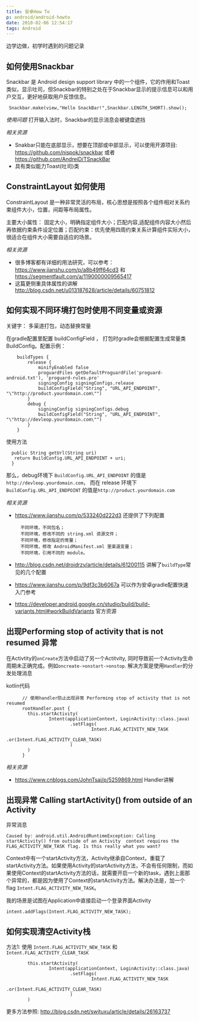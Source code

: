 ```yaml
---
title: 安卓How To
p: android/android-howto
date: 2018-02-06 12:54:17
tags: Android
---
```


边学边做，初学时遇到的问题记录

## 如何使用Snackbar

   Snackbar 是 Android design support library 中的一个组件，它的作用和Toast类似，显示吐司，但Snackbar的特别之处在于Snackbar显示的提示信息可以和用户交互，更好地获取用户反馈信息。

   ```,java
    Snackbar.make(view,"Hello SnackBar!",Snackbar.LENGTH_SHORT).show();
   ```
   
   *使用问题*  打开输入法时，Snackbar的显示消息会被键盘遮挡

   *相关资源* 
   - Snakbar只能在底部显示，想要在顶部或中部显示，可以使用开源项目: https://github.com/nispok/snackbar 或者 https://github.com/AndreiD/TSnackBar
   - 具有类似能力Toast(吐司)类

## ConstraintLayout 如何使用
ConstraintLayout 是一种非常灵活的布局，核心思想是按照各个组件相对关系约束组件大小，位置，间距等布局属性。

主要大小属性： 固定大小，明确指定组件大小；匹配内容,适配组件内容大小然后再依据约束条件设定位置；匹配约束：优先使用四周约束关系计算组件实际大小，很适合在组件大小需要自适应的场景。

 *相关资源*  
 - 很多博客都有详细的用法研究，可以参考： https://www.jianshu.com/p/a8b49ff64cd3 和 https://segmentfault.com/a/1190000009565417
 - 这篇更侧重具体属性的讲解 http://blog.csdn.net/u013187628/article/details/60751812


## 如何实现不同环境打包时使用不同变量或资源

关键字： 多渠道打包，动态替换常量

在gradle配置里配置 buildConfigField ， 打包时gradle会根据配置生成常量类 BuildConfig。配置示例：

```,groovy
    buildTypes {
        release {
            minifyEnabled false
            proguardFiles getDefaultProguardFile('proguard-android.txt'), 'proguard-rules.pro'
            signingConfig signingConfigs.release
            buildConfigField("String", "URL_API_ENDPOINT", "\"http://product.yourdomain.com\"")
        }
        debug {
            signingConfig signingConfigs.debug
            buildConfigField("String", "URL_API_ENDPOINT", "\"http://devleop.yourdomain.com\"")
        }
    }
```
使用方法
```,java
  public String getUrl(String uri) 
   return BuildConfig.URL_API_ENDPOINT + uri;
  }
```

那么，debug环境下 `BuildConfig.URL_API_ENDPOINT` 的值是`http://devleop.yourdomain.com`， 而在 release 环境下`BuildConfig.URL_API_ENDPOINT` 的值是`http://product.yourdomain.com`

 *相关资源*  
 
- https://www.jianshu.com/p/533240d222d3 还提供了下列配置 
 
        不同环境，不同包名；
        不同环境，修改不同的 string.xml 资源文件；
        不同环境，修改指定的常量；
        不同环境，修改 AndroidManifest.xml 里渠道变量；
        不同环境，引用不同的 module。
 - http://blog.csdn.net/droidrzy/article/details/61200115 讲解了`buildType`常见的几个配置
 - https://www.jianshu.com/p/9df3c3b6067a 可以作为安卓gradle配置快速入门参考

- https://developer.android.google.cn/studio/build/build-variants.html#workBuildVariants 官方资源



## 出现Performing stop of activity that is not resumed 异常

在Activtity的`onCreate`方法中启动了另一个Actitvity, 同时导致前一个Activity生命周期未正确完成。例如`oncreate->onstart->onstop`.
解决方案是使用`Handler`的分发处理消息

kotlin代码
```，kotlin
      // 使用handler防止出现异常 Performing stop of activity that is not resumed
      rootHandler.post {
        this.startActivity(
                Intent(applicationContext, LoginActivity::class.java)
                        .setFlags(
                                Intent.FLAG_ACTIVITY_NEW_TASK
                                        .or(Intent.FLAG_ACTIVITY_CLEAR_TASK)
                        )
        )
      }
```
*相关资源*
- https://www.cnblogs.com/JohnTsai/p/5259869.html   Handler讲解

## 出现异常  Calling startActivity() from outside of an Activity

异常消息

    Caused by: android.util.AndroidRuntimeException: Calling startActivity() from outside of an Activity  context requires the FLAG_ACTIVITY_NEW_TASK flag. Is this really what you want?

Context中有一个startActivity方法，Activity继承自Context，重载了startActivity方法。如果使用Activity的startActivity方法，不会有任何限制，而如果使用Context的startActivity方法的话，就需要开启一个新的task，遇到上面那个异常的，都是因为使用了Context的startActivity方法。解决办法是，加一个flag `Intent.FLAG_ACTIVITY_NEW_TASK`。

我的场景是试图在Application中直接启动一个登录界面Activity
```,java
intent.addFlags(Intent.FLAG_ACTIVITY_NEW_TASK);  
```

## 如何实现清空Activity栈

方法1: 使用 `Intent.FLAG_ACTIVITY_NEW_TASK` 和 `Intent.FLAG_ACTIVITY_CLEAR_TASK`

```，kotlin
        this.startActivity(
                Intent(applicationContext, LoginActivity::class.java)
                        .setFlags(
                                Intent.FLAG_ACTIVITY_NEW_TASK
                                        .or(Intent.FLAG_ACTIVITY_CLEAR_TASK)
                        )
        )
```
更多方法参照: http://blog.csdn.net/swjtuxu/article/details/26163737


